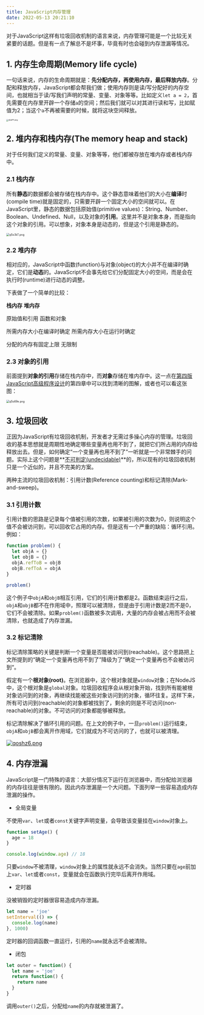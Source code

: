 ```yaml
---
title: JavaScript内存管理
date: 2022-05-13 20:21:10
---
```


对于JavaScript这样有垃圾回收机制的语言来说，内存管理可能是一个比较无关紧要的话题。但是有一点了解总不是坏事，毕竟有时也会碰到内存泄漏等情况。

<!--more-->

## 1. 内存生命周期(Memory life cycle)

一句话来说，内存的生命周期就是：**先分配内存，再使用内存，最后释放内存**。分配和释放内存，JavaScript都会帮我们做；使用内存则是读/写分配好的内存空间，也就相当于读/写我们声明的常量、变量、对象等等。比如定义`let a = 2`，首先需要在内存里开辟一个存储`a`的空间；然后我们就可以对其进行读和写，比如赋值为2；当这个`a`不再被需要的时候，就将这块空间释放。

<img src="https://s1.ax1x.com/2022/04/01/q5siPP.png" alt="q5siPP.png" style="zoom:33%;" />

## 2. 堆内存和栈内存(The memory heap and stack)

对于任何我们定义的常量、变量、对象等等，他们都被存放在堆内存或者栈内存中。

### 2.1 栈内存

所有**静态**的数据都会被存储在栈内存中。这个静态意味着他们的大小在**编译**时(compile time)就是固定的，只需要开辟一个固定大小的空间就可以。在JavaScript里，静态的数据包括原始值(primitive values)：String、Number、Boolean、Undefined、Null，以及对象的**引用**。这里并不是对象本身，而是指向这个对象的引用。可以想象，对象本身是动态的，但是这个引用是静态的。

<img src="https://s1.ax1x.com/2022/04/02/q5o3kT.png" alt="q5o3kT.png" style="zoom: 50%;" />

### 2.2 堆内存

相对应的，JavaScript中函数(function)与对象(object)的大小并不在编译时确定，它们是**动态**的。JavaScript不会事先给它们分配固定大小的空间，而是会在执行时(runtime)进行动态的调整。

下表做了一个简单的比较：

**栈内存**                                                      **堆内存**

原始值和引用                                           函数和对象

所需内存大小在编译时确定                    所需内存大小在运行时确定

分配的内存有固定上限                           无限制

### 2.3 对象的引用

前面提到**对象的引用**存储在栈内存中，而**对象**存储在堆内存中。这一点在[第四版JavaScript高级程序设计](https://github.com/WebHero0544/books/blob/master/Professional.JavaScript.for.Web.Developers.4th.Edition.2019.10.pdf)的第四章中可以找到清晰的图解，或者也可以看这张图：

<img src="https://s1.ax1x.com/2022/04/02/q5o69e.png" alt="q5o69e.png" style="zoom: 50%;" />



## 3. 垃圾回收

正因为JavaScript有垃圾回收机制，开发者才无需过多操心内存的管理。垃圾回收的基本思想就是周期性地确定哪些变量再也用不到了，就把它们所占用的内存给释放出去。但是，如何确定“一个变量再也用不到了”一听就是一个非常棘手的问题。实际上这个问题是**[不可判定(undecidable)](https://developer.mozilla.org/en-US/docs/Web/JavaScript/Memory_Management#:~:text=This%20automatic%20process%20is%20an%20approximation%20since%20the%20general%20problem%20of%20determining%20whether%20or%20not%20a%20specific%20piece%20of%20memory%20is%20still%20needed%20is%20undecidable.)**的，所以现有的垃圾回收机制只是一个近似的，并且不完美的方案。

两种主流的垃圾回收机制：引用计数(Reference counting)和标记清除(Mark-and-sweep)。

### 3.1 引用计数

引用计数的思路是记录每个值被引用的次数，如果被引用的次数为0，则说明这个值不会被访问到，可以回收它占用的内存。但是这有一个严重的缺陷：循环引用。例如：

```javascript
function problem() {
  let objA = {}
  let objB = {}
  objA.refToB = objB
  objB.refToA = objA
}

problem()
```

这个例子中`objA`和`objB`相互引用，它们的引用计数都是2。函数结束运行之后，`objA`和`objB`都不在作用域中，照理可以被清除，但是由于引用计数是2而不是0，它们不会被清除。如果`problem()`函数被多次调用，大量的内存会被占用而不会被清除，也就造成了内存泄漏。

### 3.2 标记清除

标记清除策略的关键是判断一个变量是否能被访问到(reachable)。这个思路把上文所提到的“确定一个变量再也用不到了”降级为了“确定一个变量再也不会被访问到“。

假定有一个**根对象(root)**。在浏览器中，这个根对象就是`window`对象；在NodeJS中，这个根对象是`global`对象。垃圾回收程序会从根对象开始，找到所有能被根对象访问到的对象，再继续找能被这些对象访问到的对象，循环往复。这样下来，所有可访问到(reachable)的对象都被找到了，剩余的则是不可访问(non-reachable)的对象。不可访问的对象都能够被释放。

标记清除解决了循环引用的问题。在上文的例子中，一旦`problem()`运行结束，`objA`和`objB`都会离开作用域，它们就成为不可访问的了，也就可以被清理。

[![qoshz6.png](https://s1.ax1x.com/2022/04/02/qoshz6.png)](https://imgtu.com/i/qoshz6)

## 4. 内存泄漏

JavaScript是一门特殊的语言：大部分情况下运行在浏览器中，而分配给浏览器的内存往往是很有限的。因此内存泄漏是一个大问题。下面列举一些容易造成内存泄漏的操作。

- 全局变量

不使用`var`、`let`或者`const`关键字声明变量，会导致该变量挂在`window`对象上。

```javascript
function setAge() {
  age = 18
}

console.log(window.age) // 18
```

只要`window`不被清理，`window`对象上的属性就永远不会消失。当然只要在`age`前加上`var`、`let`或者`const`，变量就会在函数执行完毕后离开作用域。

- 定时器

没被销毁的定时器很容易造成内存泄漏。

```javascript
let name = 'joe'
setInterval(() => {
  console.log(name)
}, 1000)
```

定时器的回调函数一直运行，引用的`name`就永远不会被清除。

- 闭包

```javascript
let outer = function() {
  let name = 'joe'
  return function() {
    return name
  }
}
```

调用`outer()`之后，分配给`name`的内存就被泄漏了。